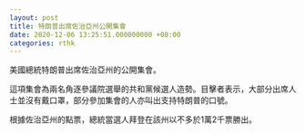 ```yaml
---
layout: post
title: 特朗普出席佐治亞州公開集會
date: 2020-12-06 13:25:51.000000000 +08:00
categories: rthk
---
```


美國總統特朗普出席佐治亞州的公開集會。

這項集會為兩名角逐參議院選舉的共和黨候選人造勢。目擊者表示，大部分出席人士並沒有戴口罩，部分參加集會的人亦叫出支持特朗普的口號。

根據佐治亞州的點票，總統當選人拜登在該州以不多於1萬2千票勝出。
